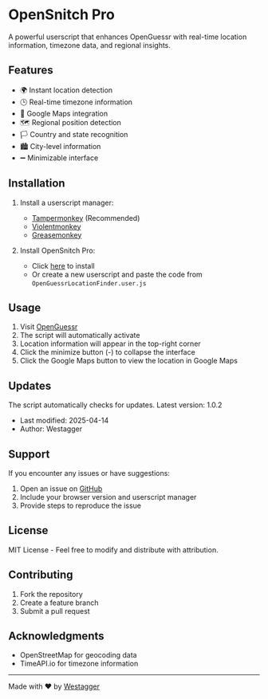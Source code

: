 # OpenSnitch Pro

A powerful userscript that enhances OpenGuessr with real-time location information, timezone data, and regional insights.

## Features

- 🌍 Instant location detection
- 🕒 Real-time timezone information
- 📍 Google Maps integration
- 🗺️ Regional position detection
- 🏳️ Country and state recognition
- 🏙️ City-level information
- ➖ Minimizable interface

## Installation

1. Install a userscript manager:
   - [Tampermonkey](https://www.tampermonkey.net/) (Recommended)
   - [Violentmonkey](https://violentmonkey.github.io/)
   - [Greasemonkey](https://www.greasespot.net/)

2. Install OpenSnitch Pro:
   - Click [here](https://raw.githubusercontent.com/Westagger/OpenSnitch-Pro/main/snitcher.user.js) to install
   - Or create a new userscript and paste the code from `OpenGuessrLocationFinder.user.js`

## Usage

1. Visit [OpenGuessr](https://openguessr.com/)
2. The script will automatically activate
3. Location information will appear in the top-right corner
4. Click the minimize button (-) to collapse the interface
5. Click the Google Maps button to view the location in Google Maps

## Updates

The script automatically checks for updates. Latest version: 1.0.2
- Last modified: 2025-04-14
- Author: Westagger

## Support

If you encounter any issues or have suggestions:
1. Open an issue on [GitHub](https://github.com/Westagger/OpenSnitch-Pro/issues)
2. Include your browser version and userscript manager
3. Provide steps to reproduce the issue

## License

MIT License - Feel free to modify and distribute with attribution.

## Contributing

1. Fork the repository
2. Create a feature branch
3. Submit a pull request

## Acknowledgments

- OpenStreetMap for geocoding data
- TimeAPI.io for timezone information

---
Made with ❤️ by [Westagger](https://github.com/Westagger)